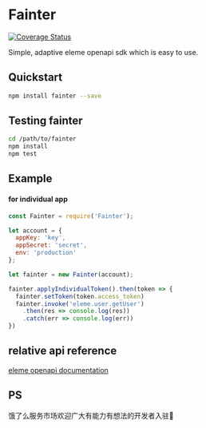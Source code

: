 # Fainter
[![Coverage Status](https://coveralls.io/repos/magygt/fainter/badge.svg?branch=master)](https://coveralls.io/r/magygt/fainter?branch=master)

Simple, adaptive eleme openapi sdk which is easy to use.

## Quickstart

```bash
npm install fainter --save
```

## Testing fainter

```bash
cd /path/to/fainter
npm install
npm test
```

## Example

#### for individual app

```javascript
const Fainter = require('Fainter');

let account = {
  appKey: 'key',
  appSecret: 'secret',
  env: 'production'
};

let fainter = new Fainter(account);

fainter.applyIndividualToken().then(token => {
  fainter.setToken(token.access_token)
  fainter.invoke('eleme.user.getUser')
    .then(res => console.log(res))
    .catch(err => console.log(err))
})
```

## relative api reference
[eleme openapi documentation](https://open.shop.ele.me/openapi/documents)

## PS
饿了么服务市场欢迎广大有能力有想法的开发者入驻🤗

